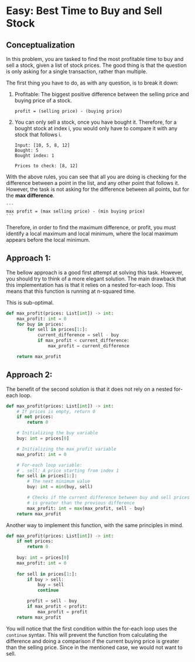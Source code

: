 # Easy: Best Time to Buy and Sell Stock

## Conceptualization

In this problem, you are tasked to find the most profitable time to buy and sell a stock, given a list of stock prices. The good thing is that the question is only asking for a single transaction, rather than multiple.

The first thing you have to do, as with any question, is to break it down:

1. Profitable: The biggest positive difference between the selling price and buying price of a stock.

	```
	profit = (selling price) - (buying price)
	```

2. You can only sell a stock, once you have bought it. Therefore, for a bought stock at index i, you would only have to compare it with any stock that follows i.

	```
	Input: [10, 5, 8, 12]
	Bought: 5
	Bought index: 1

	Prices to check: [8, 12]
	```

With the above rules, you can see that all you are doing is checking for the difference between a point in the list, and any other point that follows it. However, the task is not asking for the difference between all points, but for the __max difference__.

	```
	max profit = (max selling price) - (min buying price)
	```

Therefore, in order to find the maximum difference, or profit, you must identify a local maximum and local minimum, where the local maximum appears before the local minimum.

## Approach 1:

The bellow approach is a good first attempt at solving this task. However, you should try to think of a more elegant solution. The main drawback that this implementation has is that it relies on a nested for-each loop. This means that this function is running at n-squared time.

This is sub-optimal.

```python
def max_profit(prices: List[int]) -> int:
	max_profit: int = 0
	for buy in prices:
		for sell in prices[1:]:
			current_difference = sell - buy
			if max_profit < current_difference:
				max_profit = current_difference

	return max_profit
```

## Approach 2:

The benefit of the second solution is that it does not rely on a nested for-each loop.

```python
def max_profit(prices: List[int]) -> int:
	# If prices is empty, return 0
	if not prices:
		return 0

	# Initializing the buy variable
	buy: int = prices[0]

	# Initializing the max_profit variable
	max_profit: int = 0

	# For-each loop variable:
	# . sell: A price starting from index 1
	for sell in prices[1:]:
		# The next minimum value
		buy: int = min(buy, sell)

		# Checks if the current difference between buy and sell prices
		# is greater than the previous difference
		max_profit: int = max(max_profit, sell - buy)
	return max_profit
```

Another way to implement this function, with the same principles in mind. 

```python
def max_profit(prices: List[int]) -> int:
	if not prices:
		return 0
	
	buy: int = prices[0]
	max_profit: int = 0
	
	for sell in prices[1:]:
		if buy > sell:
			buy = sell
			continue

		profit = sell - buy
		if max_profit < profit:
			max_profit = profit
	return max_profit
```

You will notice that the first condition within the for-each loop uses the `continue` syntax. This will prevent the function from calculating the difference and doing a comparison if the current buying price is greater than the selling price. Since in the mentioned case, we would not want to sell.
